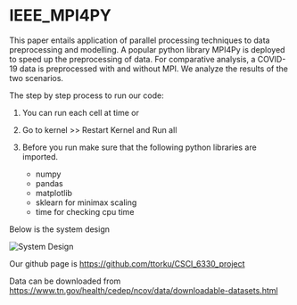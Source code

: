 # IEEE_MPI4PY

This paper entails application of parallel processing techniques to data preprocessing and modelling.
A popular python library MPI4Py is deployed to speed up the preprocessing of data. For comparative analysis, 
a COVID-19 data is preprocessed with and without MPI. We analyze the results of the two scenarios.

The step by step process to run our code:

1. You can run each cell at time or

2. Go to kernel >> Restart Kernel and Run all

3. Before you run make sure that the following python libraries are imported.
   - numpy
   - pandas
   - matplotlib
   - sklearn for minimax scaling
   - time for checking cpu time




Below is the system design

![System Design](Figures/sys_design.png)


Our github page is https://github.com/ttorku/CSCI_6330_project

Data can be downloaded from https://www.tn.gov/health/cedep/ncov/data/downloadable-datasets.html
